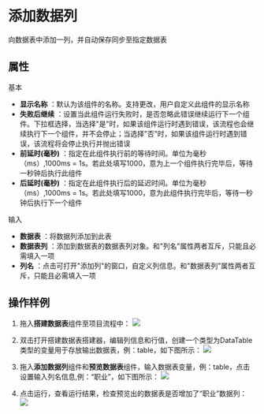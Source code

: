 # 添加数据列

向数据表中添加一列，并自动保存同步至指定数据表

## 属性
基本
- **显示名称** ：默认为该组件的名称。支持更改，用户自定义此组件的显示名称
- **失败后继续** ：设置当此组件运行失败时，是否忽略此错误继续运行下一个组件。下拉框选择，当选择"是"时，如果该组件运行时遇到错误，该流程也会继续执行下一个组件，并不会停止；当选择"否"时，如果该组件运行时遇到错误，该流程将会停止执行并抛出错误
- **前延时(毫秒)** ：指定在此组件执行前的等待时间。单位为毫秒（ms）,1000ms = 1s。若此处填写1000，意为上一个组件执行完毕后，等待一秒钟后执行此组件
- **后延时(毫秒)** ：指定在此组件执行后的延迟时间。单位为毫秒（ms）,1000ms = 1s。若此处填写1000，意为此组件执行完毕后，等待一秒钟后执行下一个组件


输入

- **数据表** ：将数据列添加到此表
- **数据表列** ：添加到数据表的数据表列对象。和&quot;列名&quot;属性两者互斥，只能且必需填入一项
- **列名** ：点击可打开&quot;添加列&quot;的窗口，自定义列信息。和&quot;数据表列&quot;属性两者互斥，只能且必需填入一项

## 操作样例

1. 拖入**搭建数据表**组件至项目流程中：
![](https://docimages.blob.core.chinacloudapi.cn/images/Activities/BulidDataTable20201224.png)

2. 双击打开搭建数据表搭建器，编辑列信息和行值，创建一个类型为DataTable类型的变量用于存放输出数据表，例：table，如下图所示：
![](https://docimages.blob.core.chinacloudapi.cn/images/Activities/BulidDataTable2020122402.png)

3. 拖入**添加数据列**组件和**预览数据表**组件，输入数据表变量，例：table，点击设置输入列名信息,例：“职业”，如下图所示：
![](https://docimages.blob.core.chinacloudapi.cn/images/Activities/AddColumn20201228.png)

4. 点击运行，查看运行结果，检查预览出的数据表是否增加了“职业”数据列：
![](https://docimages.blob.core.chinacloudapi.cn/images/Activities/AddColumn2020122802.png)